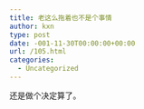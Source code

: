 ```yaml
---
title: 老这么拖着也不是个事情
author: kxn
type: post
date: -001-11-30T00:00:00+00:00
url: /105.html
categories:
  - Uncategorized
---
```


还是做个决定算了。
